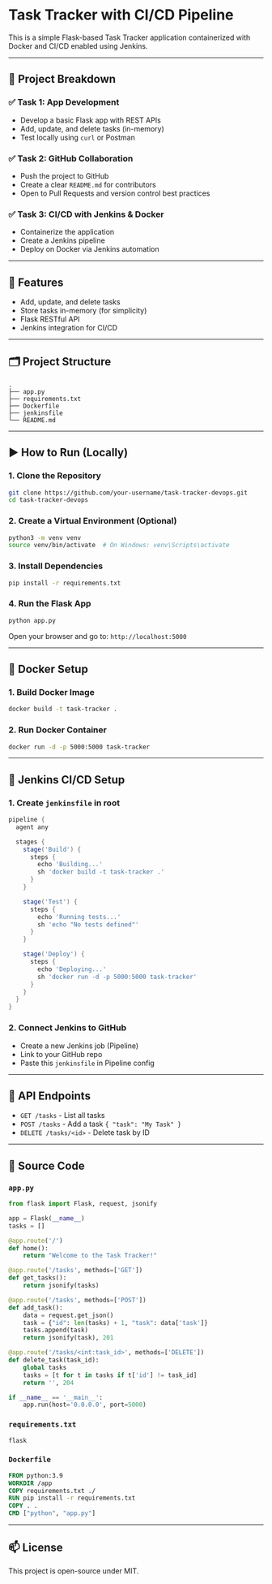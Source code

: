 # Task Tracker with CI/CD Pipeline

This is a simple Flask-based Task Tracker application containerized with Docker and CI/CD enabled using Jenkins.

---

## 📌 Project Breakdown

### ✅ Task 1: App Development
- Develop a basic Flask app with REST APIs
- Add, update, and delete tasks (in-memory)
- Test locally using `curl` or Postman

### ✅ Task 2: GitHub Collaboration
- Push the project to GitHub
- Create a clear `README.md` for contributors
- Open to Pull Requests and version control best practices

### ✅ Task 3: CI/CD with Jenkins & Docker
- Containerize the application
- Create a Jenkins pipeline
- Deploy on Docker via Jenkins automation

---

## 🧾 Features
- Add, update, and delete tasks
- Store tasks in-memory (for simplicity)
- Flask RESTful API
- Jenkins integration for CI/CD

---

## 🗂 Project Structure
```
.
├── app.py
├── requirements.txt
├── Dockerfile
├── jenkinsfile
└── README.md
```

---

## ▶️ How to Run (Locally)

### 1. Clone the Repository
```bash
git clone https://github.com/your-username/task-tracker-devops.git
cd task-tracker-devops
```

### 2. Create a Virtual Environment (Optional)
```bash
python3 -m venv venv
source venv/bin/activate  # On Windows: venv\Scripts\activate
```

### 3. Install Dependencies
```bash
pip install -r requirements.txt
```

### 4. Run the Flask App
```bash
python app.py
```

Open your browser and go to: `http://localhost:5000`

---

## 🐳 Docker Setup

### 1. Build Docker Image
```bash
docker build -t task-tracker .
```

### 2. Run Docker Container
```bash
docker run -d -p 5000:5000 task-tracker
```

---

## 🤖 Jenkins CI/CD Setup

### 1. Create `jenkinsfile` in root

```groovy
pipeline {
  agent any

  stages {
    stage('Build') {
      steps {
        echo 'Building...'
        sh 'docker build -t task-tracker .'
      }
    }

    stage('Test') {
      steps {
        echo 'Running tests...'
        sh 'echo "No tests defined"'
      }
    }

    stage('Deploy') {
      steps {
        echo 'Deploying...'
        sh 'docker run -d -p 5000:5000 task-tracker'
      }
    }
  }
}
```

### 2. Connect Jenkins to GitHub
- Create a new Jenkins job (Pipeline)
- Link to your GitHub repo
- Paste this `jenkinsfile` in Pipeline config

---

## 🧪 API Endpoints
- `GET /tasks` - List all tasks
- `POST /tasks` - Add a task `{ "task": "My Task" }`
- `DELETE /tasks/<id>` - Delete task by ID

---

## 🔧 Source Code

### `app.py`
```python
from flask import Flask, request, jsonify

app = Flask(__name__)
tasks = []

@app.route('/')
def home():
    return "Welcome to the Task Tracker!"

@app.route('/tasks', methods=['GET'])
def get_tasks():
    return jsonify(tasks)

@app.route('/tasks', methods=['POST'])
def add_task():
    data = request.get_json()
    task = {"id": len(tasks) + 1, "task": data['task']}
    tasks.append(task)
    return jsonify(task), 201

@app.route('/tasks/<int:task_id>', methods=['DELETE'])
def delete_task(task_id):
    global tasks
    tasks = [t for t in tasks if t['id'] != task_id]
    return '', 204

if __name__ == '__main__':
    app.run(host='0.0.0.0', port=5000)
```

### `requirements.txt`
```
flask
```

### `Dockerfile`
```Dockerfile
FROM python:3.9
WORKDIR /app
COPY requirements.txt ./
RUN pip install -r requirements.txt
COPY . .
CMD ["python", "app.py"]
```

---

## 📫 License
This project is open-source under MIT.
